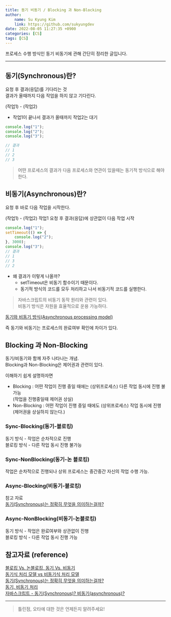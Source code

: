 ```yaml
---
title: 동기 비동기 / Blocking 과 Non-Blocking
author:
    name: Su Kyung Kim
    link: https://github.com/sukyungdev
date: 2022-08-05 11:27:35 +0900
categories: [CS]
tags: [CS]
---
```


프로세스 수행 방식인
동기 비동기에 관해 간단히 정리한 글입니다.

---

## 동기(Synchronous)란?

요청 후 결과(응답)를 기다리는 것  
결과가 올때까지 다음 작업을 하지 않고 기다린다.

(작업1) - (작업2)

-   작업1이 끝나서 결과가 올때까지 작업2는 대기

```javascript
console.log("1");
console.log("2");
console.log("3");

// 결과
// 1
// 2
// 3
```

<!-- > Blocking - 동기식에서 답변이 올때까지 기다는 것 -->

> 어떤 프로세스의 결과가 다음 프로세스와 연관이 있을때는 동기적 방식으로 해야한다.

## 비동기(Asynchronous)란?

요청 후 바로 다음 작업을 시작한다.

(작업1) - (작업2)
작업1 요청 후 결과(응답)에 상관없이 다음 작업 시작

```javascript
console.log("1");
setTimeout(() => {
    console.log("2");
}, 3000);
console.log("3");
// 결과
// 1
// 3
// 2
```

-   왜 결과가 이렇게 나올까?
    -   setTimeout은 비동기 함수이기 때문이다.
    -   동기적 방식의 코드를 모두 처리하고 나서 비동기적 코드를 실행한다.

> 자바스크립트의 비동기 동작 원리와 관련이 있다.  
> 비동기 방식은 자원을 효율적으로 운용 가능하다.

[동기와 비동기 방식(Asynchronous processing model)](https://webclub.tistory.com/605)

즉 동기와 비동기는 프로세스의 완료여부 확인에 차이가 있다.

## Blocking 과 Non-Blocking

동기/비동기와 함께 자주 나타나는 개념.  
Blocking과 Non-Blocking은 제어권과 관련이 있다.

이해하기 쉽게 설명하자면

-   Blocking : 어떤 작업이 진행 중일 때에는 (상위프로세스) 다른 작업 동시에 진행 불가능  
    (작업을 진행중일때 제어권 상실)
-   Non-Blocking : 어떤 작업이 진행 중일 때에도 (상위프로세스) 작업 동시에 진행  
    (제어권을 상실하지 않는다.)

### Sync-Blocking(동기-블로킹)

동기 방식 - 작업은 순차적으로 진행  
블로킹 방식 - 다른 작업 동시 진행 불가능

### Sync-NonBlocking(동기-논 블로킹)

작업은 순차적으로 진행되나 상위 프로세스는 중간중간 자신의 작업 수행 가능.

### Async-Blocking(비동기-블로킹)

참고 자료  
[동기(Synchronous)는 정확히 무엇을 의미하는걸까?](https://evan-moon.github.io/2019/09/19/sync-async-blocking-non-blocking/)

### Async-NonBlocking(비동기-논블로킹)

동기 방식 - 작업은 완료여부와 상관없이 진행  
블로킹 방식 - 다른 작업 동시 진행 가능

## 참고자료 (reference)

[블로킹 Vs. 논블로킹, 동기 Vs. 비동기](https://velog.io/@nittre/%EB%B8%94%EB%A1%9C%ED%82%B9-Vs.-%EB%85%BC%EB%B8%94%EB%A1%9C%ED%82%B9-%EB%8F%99%EA%B8%B0-Vs.-%EB%B9%84%EB%8F%99%EA%B8%B0)  
[동기식 처리 모델 vs 비동기식 처리 모델](https://poiemaweb.com/js-async)  
[동기(Synchronous)는 정확히 무엇을 의미하는걸까?](https://evan-moon.github.io/2019/09/19/sync-async-blocking-non-blocking/)  
[동기, 비동기 처리](https://velog.io/@daybreak/%EB%8F%99%EA%B8%B0-%EB%B9%84%EB%8F%99%EA%B8%B0-%EC%B2%98%EB%A6%AC)  
[자바스크립트 - 동기(Synchronous)? 비동기(asynchronous)?](https://ljtaek2.tistory.com/142)

---

> 틀린점, 오타에 대한 것은 언제든지 알려주세요!
